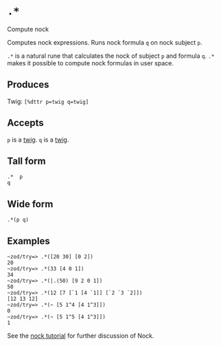 `.*`
====

Compute nock

Computes nock expressions. Runs nock formula `q` on nock subject
`p`.

`.*` is a natural rune that calculates the nock of subject `p`
and formula `q`. `.*` makes it possible to compute nock formulas
in user space.

Produces
--------

Twig: `[%dttr p=twig q=twig]`

Accepts
-------

`p` is a [twig](). `q` is a [twig]().

Tall form
---------

    .*  p
    q

Wide form
---------

    .*(p q)

Examples
--------

    ~zod/try=> .*([20 30] [0 2])
    20
    ~zod/try=> .*(33 [4 0 1])
    34
    ~zod/try=> .*(|.(50) [9 2 0 1])
    50
    ~zod/try=> .*(12 [7 [`1 [4 `1]] [`2 `3 `2]])
    [12 13 12]
    ~zod/try=> .*(~ [5 1^4 [4 1^3]])
    0
    ~zod/try=> .*(~ [5 1^5 [4 1^3]])
    1

See the [nock tutorial]() for further discussion of Nock.

